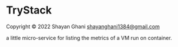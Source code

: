 # TryStack

Copyright © 2022 Shayan Ghani shayanghani1384@gmail.com

a little micro-service for listing the metrics of a VM run on container.
